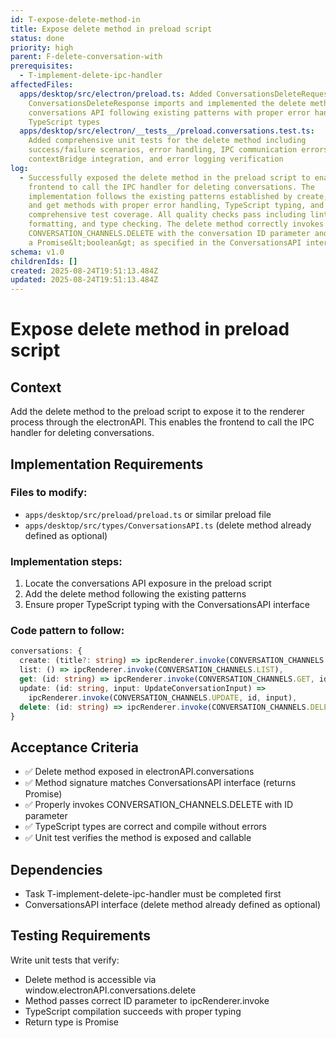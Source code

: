 ```yaml
---
id: T-expose-delete-method-in
title: Expose delete method in preload script
status: done
priority: high
parent: F-delete-conversation-with
prerequisites:
  - T-implement-delete-ipc-handler
affectedFiles:
  apps/desktop/src/electron/preload.ts: Added ConversationsDeleteRequest and
    ConversationsDeleteResponse imports and implemented the delete method in the
    conversations API following existing patterns with proper error handling and
    TypeScript types
  apps/desktop/src/electron/__tests__/preload.conversations.test.ts:
    Added comprehensive unit tests for the delete method including
    success/failure scenarios, error handling, IPC communication errors,
    contextBridge integration, and error logging verification
log:
  - Successfully exposed the delete method in the preload script to enable the
    frontend to call the IPC handler for deleting conversations. The
    implementation follows the existing patterns established by create, list,
    and get methods with proper error handling, TypeScript typing, and
    comprehensive test coverage. All quality checks pass including linting,
    formatting, and type checking. The delete method correctly invokes
    CONVERSATION_CHANNELS.DELETE with the conversation ID parameter and returns
    a Promise&lt;boolean&gt; as specified in the ConversationsAPI interface.
schema: v1.0
childrenIds: []
created: 2025-08-24T19:51:13.484Z
updated: 2025-08-24T19:51:13.484Z
---
```


# Expose delete method in preload script

## Context

Add the delete method to the preload script to expose it to the renderer process through the electronAPI. This enables the frontend to call the IPC handler for deleting conversations.

## Implementation Requirements

### Files to modify:

- `apps/desktop/src/preload/preload.ts` or similar preload file
- `apps/desktop/src/types/ConversationsAPI.ts` (delete method already defined as optional)

### Implementation steps:

1. Locate the conversations API exposure in the preload script
2. Add the delete method following the existing patterns
3. Ensure proper TypeScript typing with the ConversationsAPI interface

### Code pattern to follow:

```typescript
conversations: {
  create: (title?: string) => ipcRenderer.invoke(CONVERSATION_CHANNELS.CREATE, title),
  list: () => ipcRenderer.invoke(CONVERSATION_CHANNELS.LIST),
  get: (id: string) => ipcRenderer.invoke(CONVERSATION_CHANNELS.GET, id),
  update: (id: string, input: UpdateConversationInput) =>
    ipcRenderer.invoke(CONVERSATION_CHANNELS.UPDATE, id, input),
  delete: (id: string) => ipcRenderer.invoke(CONVERSATION_CHANNELS.DELETE, id),
}
```

## Acceptance Criteria

- ✅ Delete method exposed in electronAPI.conversations
- ✅ Method signature matches ConversationsAPI interface (returns Promise<boolean>)
- ✅ Properly invokes CONVERSATION_CHANNELS.DELETE with ID parameter
- ✅ TypeScript types are correct and compile without errors
- ✅ Unit test verifies the method is exposed and callable

## Dependencies

- Task T-implement-delete-ipc-handler must be completed first
- ConversationsAPI interface (delete method already defined as optional)

## Testing Requirements

Write unit tests that verify:

- Delete method is accessible via window.electronAPI.conversations.delete
- Method passes correct ID parameter to ipcRenderer.invoke
- TypeScript compilation succeeds with proper typing
- Return type is Promise<boolean>
